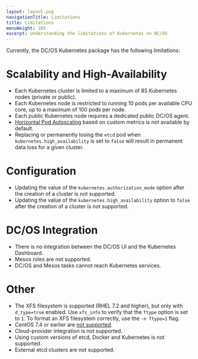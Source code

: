 ```yaml
---
layout: layout.pug
navigationTitle: Limitations
title: Limitations
menuWeight: 105
excerpt: Understanding the limitations of Kubernetes on DC/OS
---
```


<!-- This source repo for this topic is https://github.com/mesosphere/dcos-kubernetes-cluster -->

Currently, the DC/OS Kubernetes package has the following limitations:

# Scalability and High-Availability

* Each Kubernetes cluster is limited to a maximum of 85 Kubernetes nodes (private or public).
* Each Kubernetes node is restricted to running 10 pods per available CPU core, up to a maximum of 100 pods per node.
* Each public Kubernetes node requires a dedicated public DC/OS agent.
* [Horizontal Pod Autoscaling](https://kubernetes.io/docs/tasks/run-application/horizontal-pod-autoscale/) based on custom metrics is not available by default.
* Replacing or permanently losing the `etcd` pod when `kubernetes.high_availability` is set to `false` will result in permanent data loss for a given cluster.

# Configuration

* Updating the value of the `kubernetes.authorization_mode` option after the creation of a cluster is not supported.
* Updating the value of the `kubernetes.high_availability` option to `false` after the creation of a cluster is not supported.

# DC/OS Integration

* There is no integration between the DC/OS UI and the Kubernetes Dashboard.
* Mesos roles are not supported.
* DC/OS and Mesos tasks cannot reach Kubernetes services.

# Other

* The XFS filesystem is supported (RHEL 7.2 and higher), but only with `d_type=true` enabled.
  Use `xfs_info` to verify that the `ftype` option is set to `1`.
  To format an XFS filesystem correctly, use the `-n ftype=1` flag.
* CentOS 7.4 or earlier are [not supported](https://mesosphere-community.force.com/s/article/Critical-Issue-KMEM-MSPH-2018-0006).
* Cloud-provider integration is not supported.
* Using custom versions of etcd, Docker and Kubernetes is not supported.
* External etcd clusters are not supported.
